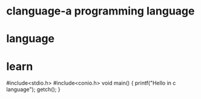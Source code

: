 # clanguage-a programming language
# language
# learn


#include<stdio.h>
#include<conio.h>
void main()
{
  printf("Hello in c language");
 getch();
 }
